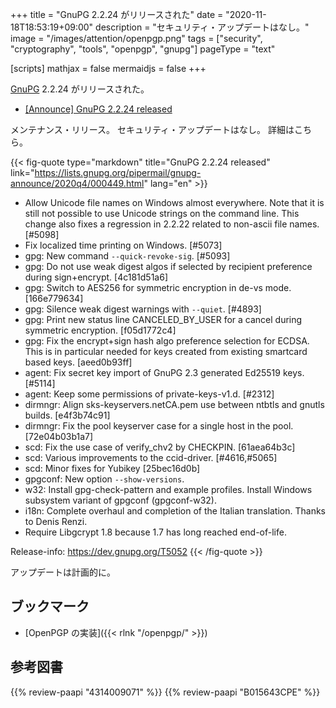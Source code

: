 +++
title = "GnuPG 2.2.24 がリリースされた"
date =  "2020-11-18T18:53:19+09:00"
description = "セキュリティ・アップデートはなし。"
image = "/images/attention/openpgp.png"
tags = ["security", "cryptography", "tools", "openpgp", "gnupg"]
pageType = "text"

[scripts]
  mathjax = false
  mermaidjs = false
+++

[GnuPG] 2.2.24 がリリースされた。

- [[Announce] GnuPG 2.2.24 released](https://lists.gnupg.org/pipermail/gnupg-announce/2020q4/000449.html)

メンテナンス・リリース。
セキュリティ・アップデートはなし。
詳細はこちら。

{{< fig-quote type="markdown" title="GnuPG 2.2.24 released" link="https://lists.gnupg.org/pipermail/gnupg-announce/2020q4/000449.html" lang="en" >}}
* Allow Unicode file names on Windows almost everywhere.  Note that it is still not possible to use Unicode strings on the command line.  This change also fixes a regression in 2.2.22 related to non-ascii file names.  [#5098]
* Fix localized time printing on Windows.  [#5073]
* gpg: New command `--quick-revoke-sig`.  [#5093]
* gpg: Do not use weak digest algos if selected by recipient preference during sign+encrypt.  [4c181d51a6]
* gpg: Switch to AES256 for symmetric encryption in de-vs mode. [166e779634]
* gpg: Silence weak digest warnings with `--quiet`.  [#4893]
* gpg: Print new status line CANCELED_BY_USER for a cancel during symmetric encryption.  [f05d1772c4]
* gpg: Fix the encrypt+sign hash algo preference selection for ECDSA.  This is in particular needed for keys created from existing smartcard based keys.  [aeed0b93ff]
* agent: Fix secret key import of GnuPG 2.3 generated Ed25519 keys. [#5114]
* agent: Keep some permissions of private-keys-v1.d.  [#2312]
* dirmngr: Align sks-keyservers.netCA.pem use between ntbtls and gnutls builds.  [e4f3b74c91]
* dirmngr: Fix the pool keyserver case for a single host in the pool.  [72e04b03b1a7]
* scd: Fix the use case of verify_chv2 by CHECKPIN.  [61aea64b3c]
* scd: Various improvements to the ccid-driver.  [#4616,#5065]
* scd: Minor fixes for Yubikey [25bec16d0b]
* gpgconf: New option `--show-versions`.
* w32: Install gpg-check-pattern and example profiles.  Install Windows subsystem variant of gpgconf (gpgconf-w32).
* i18n: Complete overhaul and completion of the Italian translation. Thanks to Denis Renzi.
* Require Libgcrypt 1.8 because 1.7 has long reached end-of-life.

Release-info: https://dev.gnupg.org/T5052
{{< /fig-quote >}}

アップデートは計画的に。

## ブックマーク

- [OpenPGP の実装]({{< rlnk "/openpgp/" >}})

[GnuPG]: https://gnupg.org/ "The GNU Privacy Guard"
[OpenPGP]: http://openpgp.org/

## 参考図書

{{% review-paapi "4314009071" %}} <!-- 暗号化 プライバシーを救った反乱者たち -->
{{% review-paapi "B015643CPE" %}} <!-- 暗号技術入門 第3版 -->
